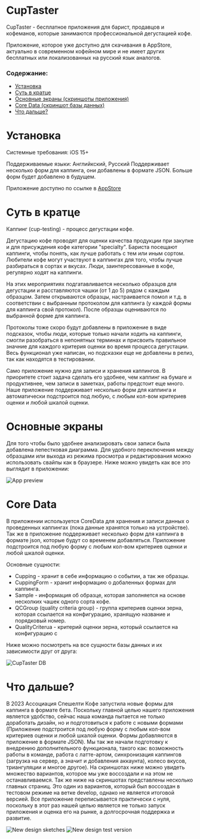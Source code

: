# CupTaster 

CupTaster - бесплатное приложения для барист, продавцов и кофеманов, которые занимаются профессиональной дегустацией кофе.

Приложение, которое уже доступно для скачивания в AppStore, актуально в современном кофейном мире и не имеет других бесплатных или локализованных на русский язык аналогов.

### Содержание:
- [Установка](#Установка)
- [Суть в кратце](#Суть-в-кратце)
- [Основные экраны (скриншоты приложения)](#Основные-экраны)
- [Core Data (скриншот базы данных)](#Core-Data)
- [Что дальше?](#Что-дальше?)

# Установка

Системные требования: iOS 15+

Поддерживаемые языки: Английкский, Русский
Поддерживает несколько форм для каппинга, они добавлены в формате JSON. Больше форм будет добавлено в будущем.

Приложение доступно по ссылке в [AppStore](https://apps.apple.com/us/app/cuptaster/id1641064249)

# Суть в кратце

Каппинг (cup-testing) - процесс дегустации кофе.

Дегустацию кофе проводят для оценки качества продукции при закупке и для присуждения кофе категории "specialty". Бариста посещают каппинги, чтобы понять, как лучше работать с тем или иным сортом. Любители кофе могут участвуют в каппингах для того, чтобы лучше разбираться в сортах и вкусах. Люди, заинтересованные в кофе, регулярно ходят на каппинги. 

На этих мероприятиях подгатавливается несколько образцов для дегустации и расставляются чашки (от 1 до 5) рядом с каждым образцом. Затем открываются образцы, настраивается помол и т.д. в соответствии с выбранным протоколом для каппинга (у каждой формы для каппинга свой протокол). После образцы оцениваются по выбранной форме для каппинга.

Протоколы тоже скоро будут добавлены в приложение в виде подсказок, чтобы люди, которые только начали ходить на каппинги, смогли разобраться в непонятных терминах и присвоить правильное значние для каждого критерия оценки во время процесса дегустации. Весь функционал уже написан, но подсказки еще не добавлены в релиз, так как находятся в тестировании.

Само приложение нужно для записи и хранения каппингов. В приоритете стоит задача сделать его удобнее, чем каппинг на бумаге и продуктивнее, чем записи в заметках, работы предстоит еще много. Наше приложение поддерживает несколько форм для каппинга и автоматически подстроится под любую, с любым кол-вом критериев оценки и любой шкалой оценки.

# Основные экраны 

Для того чтобы было удобнее анализировать свои записи была добавлена лепестковая диаграмма.
Для удобного переключения между образцами или выхода из режима просмотра и редактирования можно использовать свайпы как в браузере.
Ниже можно увидеть как все это выглядит в приложении:

![App preview](https://user-images.githubusercontent.com/101638182/235317929-f490c167-96a3-4fd4-8b29-271bac827718.png)

# Core Data

В приложении используется CoreData для хранения и записи данных о проведенных каппингах (пока данные хранятся только на устройстве).
Так же в приложение поддерживает несколько форм для каппинга в формате json, которые будут со временем добавляться. Приложение подстроится под любую форму с любым кол-вом критериев оценки и любой шкалой оценки.

Основные сущности:

- Cupping - хранит в себе информацию о событии, а так же образцы.
- CuppingForm - хранит информацию о добаленных формах для каппинга.
- Sample - информация об образце, которая заполняется на основе несколких чашек одного сорта кофе.
- QCGroup (quality criteria group) - группа критериев оценки зерна, которая ссылается на конфигурацию, хранящую название и порядковый номер.
- QualityCriterua - критерий оценки зерна, который ссылается на конфигурацию с 

Ниже можно посмотреть на все сущности базы данных и их зависимости друг от друга:

![CupTaster DB](https://user-images.githubusercontent.com/101638182/203571054-a2008333-9a19-4d67-a9b6-13754e3e6b4a.png)

# Что дальше?

В 2023 Ассоциация Спешелти Кофе запустила новые формы для каппинга в формате бета. Поскольку главной целью нашего приложения является удобство, сейчас наша команда пытается не только доработать дизайн, но и подготовиться к работе с новыми формами (Приложение подстроится под любую форму с любым кол-вом критериев оценки и любой шкалой оценки. Формы добавляются в приложение в формате JSON). Мы так же начали подготовку к внедрению дополнительного функционала, такого как: возможность работы в команде, работа с латте-артом, синхронизация каппингов (загрузка на сервер, а значит и добавления аккаунта), колесо вкусов, триангуляции и многое другое). На скриншотах ниже можно увидеть множество вариантов, которое мы уже воссоздали и на этом не останавливаемся. Так же ниже на скриншотах представлены несколько главных страниц. Это один из вариантов, который был воссоздан в тестовом режиме на ветке develop, однако не является итоговой версией. Все приложение переписывается практически с нуля, поскольку в этот раз нашей целью является не только запуск приложения и оценка его на рынке, а долгосрочная поддержка и развитие.

![New design sketches](https://github.com/nnnkbrrr/CupTaster/assets/101638182/a4a02187-5047-4b3e-8c7c-b23c6c74447b)
![New design test version](https://github.com/nnnkbrrr/CupTaster/assets/101638182/506bd5b5-f663-42f5-b455-206f528f5221)
